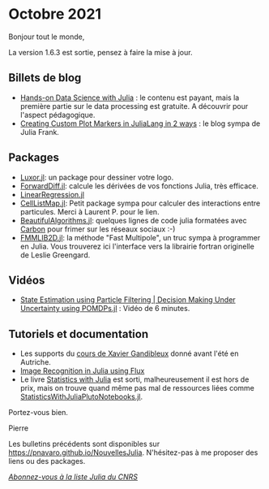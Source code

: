 # Octobre 2021 

Bonjour tout le monde, 

La version 1.6.3 est sortie, pensez à faire la mise à jour. 

## Billets de blog

- [Hands-on Data Science with Julia](https://bkamins.github.io/julialang/2021/09/24/manning.html) : le contenu est payant, mais la première partie sur le data processing est gratuite. A découvrir pour l'aspect pédagogique.
- [Creating Custom Plot Markers in JuliaLang in 2 ways](https://juliaifrank.com/custom-plot-markers-in-julialang/) : le blog sympa de Julia Frank.


## Packages

- [Luxor.jl](https://github.com/JuliaGraphics/Luxor.jl): un package pour dessiner votre logo.
- [ForwardDiff.jl](https://github.com/JuliaDiff/ForwardDiff.jl): calcule les dérivées de vos fonctions Julia, très efficace.
- [LinearRegression.jl](https://github.com/ericqu/LinearRegression.jl)
- [CellListMap.jl](https://github.com/m3g/CellListMap.jl): Petit package sympa pour calculer des interactions entre particules. Merci à Laurent P. pour le lien. 
- [BeautifulAlgorithms.jl](https://github.com/mossr/BeautifulAlgorithms.jl): quelques lignes de code julia formatées avec [Carbon](https://carbon.now.sh/) pour frimer sur les réseaux sociaux :-)
- [FMMLIB2D.jl](https://github.com/ludvigak/FMMLIB2D.jl): la méthode "Fast Multipole", un truc sympa à programmer en Julia. Vous trouverez ici l'interface vers la librairie fortran originelle de Leslie Greengard.

## Vidéos

- [State Estimation using Particle Filtering | Decision Making Under Uncertainty using POMDPs.jl](https://youtu.be/CRNYgxT39bQ) : Vidéo de 6 minutes.

## Tutoriels et documentation

- Les supports du [cours de Xavier Gandibleux](https://julialang.univ-nantes.fr/julianantes/documents/) donné avant l'été en Autriche.
- [Image Recognition in Julia using Flux](https://qfl3x.github.io//julia/flux/ml/2021/09/15/Image-recognition-in-Julia-using-Flux.html)
- Le livre [Statistics with Julia](https://statisticswithjulia.org) est sorti, malheureusement il est hors de prix, mais on trouve quand même pas mal de ressources liées comme [StatisticsWithJuliaPlutoNotebooks.jl](https://github.com/StatisticalRethinkingJulia/StatisticsWithJuliaPlutoNotebooks.jl).

Portez-vous bien. 

Pierre

Les bulletins précédents sont disponibles sur https://pnavaro.github.io/NouvellesJulia. N'hésitez-pas à me proposer des liens ou des packages.

[*Abonnez-vous à la liste Julia du CNRS*](https://listes.services.cnrs.fr/wws/subscribe/julia)
